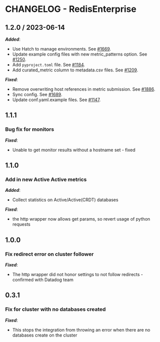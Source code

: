 # CHANGELOG - RedisEnterprise

## 1.2.0 / 2023-06-14

***Added***: 

* Use Hatch to manage environments. See [#1669](https://github.com/DataDog/integrations-extras/pull/1669).
* Update example config files with new metric_patterns option. See [#1250](https://github.com/DataDog/integrations-extras/pull/1250).
* Add `pyproject.toml` file. See [#1184](https://github.com/DataDog/integrations-extras/pull/1184).
* Add curated_metric column to metadata.csv files. See [#1209](https://github.com/DataDog/integrations-extras/pull/1209).

***Fixed***: 

* Remove overwriting host references in metric submission. See [#1886](https://github.com/DataDog/integrations-extras/pull/1886).
* Sync config. See [#1689](https://github.com/DataDog/integrations-extras/pull/1689).
* Update conf.yaml.example files. See [#1147](https://github.com/DataDog/integrations-extras/pull/1147).


## 1.1.1

### Bug fix for monitors

***Fixed***: 

* Unable to get monitor results without a hostname set - fixed


## 1.1.0

### Add in new Active Active metrics

***Added***: 

* Collect statistics on Active/Active(CRDT) databases

***Fixed***: 

* the http wrapper now allows get params, so revert usage of python requests



## 1.0.0

### Fix redirect error on cluster follower

***Fixed***: 

* The http wrapper did not honor settings to not follow redirects - confirmed with Datadog team



## 0.3.1

### Fix for cluster with no databases created

***Fixed***: 

* This stops the integration from throwing an error when there are no databases create on the cluster

